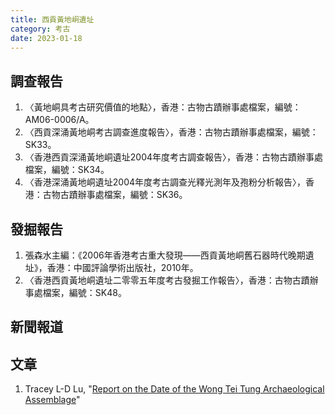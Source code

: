 ```yaml
---
title: 西貢黃地峒遺址
category: 考古
date: 2023-01-18
---
```

## 調查報告
1. 〈黃地峒具考古研究價值的地點〉，香港：古物古蹟辦事處檔案，編號：AM06-0006/A。
2. 〈西貢深涌黃地峒考古調查進度報告〉，香港：古物古蹟辦事處檔案，編號：SK33。
3. 〈香港西貢深涌黃地峒遺址2004年度考古調查報告〉，香港：古物古蹟辦事處檔案，編號：SK34。
4. 〈香港深涌黃地峒遺址2004年度考古調查光釋光測年及孢粉分析報告〉，香港：古物古蹟辦事處檔案，編號：SK36。
## 發掘報告
1. 張森水主編：《2006年香港考古重大發現——西貢黃地峒舊石器時代晚期遺址》，香港：中國評論學術出版社，2010年。
2. 〈香港西貢黃地峒遺址二零零五年度考古發掘工作報告〉，香港：古物古蹟辦事處檔案，編號：SK48。
## 新聞報道
## 文章
1. Tracey L-D Lu, "[Report on the Date of the Wong Tei Tung Archaeological Assemblage](https://www.amo.gov.hk/filemanager/amo/common/form/Report-on-the-Date-of-the-Wong-Tei-Tung-Archaeological-Assemblage.pdf)"  